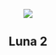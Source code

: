 
<p align="center"><img src="https://imgs.xkcd.com/comics/luna_2.png"></p>
<h2 align="center">Luna 2</h2>
